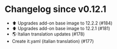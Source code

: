 # Changelog since v0.12.1
- ⬆️ Upgrades add-on base image to 12.2.2 (#184) 
- ⬆️ Upgrades add-on base image to 12.2.1 (#181) 
- 🌎 Italian translation updates (#178) 
- Create it.yaml (italian translation) (#177) 
